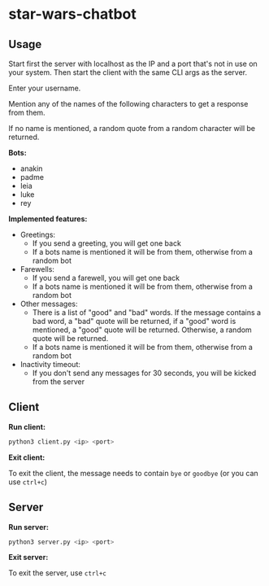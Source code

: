 # star-wars-chatbot

## Usage

Start first the server with localhost as the IP and a port that's not in use on your system. Then start the client with the same CLI args as the server.

Enter your username.

Mention any of the names of the following characters to get a response from them.

If no name is mentioned, a random quote from a random character will be returned.

**Bots:**

- anakin
- padme
- leia
- luke
- rey

**Implemented features:**

- Greetings:
  - If you send a greeting, you will get one back
  - If a bots name is mentioned it will be from them, otherwise from a random bot
- Farewells:
  - If you send a farewell, you will get one back
  - If a bots name is mentioned it will be from them, otherwise from a random bot
- Other messages:
  - There is a list of "good" and "bad" words. If the message contains a bad word, a "bad" quote will be returned, if a "good" word is mentioned, a "good" quote will be returned. Otherwise, a random quote will be returned.
  - If a bots name is mentioned it will be from them, otherwise from a random bot
- Inactivity timeout:
  - If you don't send any messages for 30 seconds, you will be kicked from the server

## Client

**Run client:**

```sh
python3 client.py <ip> <port>
```

**Exit client:**

To exit the client, the message needs to contain `bye` or `goodbye` (or you can use `ctrl+c`)

## Server

**Run server:**

```sh
python3 server.py <ip> <port>
```

**Exit server:**

To exit the server, use `ctrl+c`
